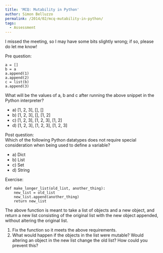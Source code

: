 ```yaml
---
title: 'MCQ: Mutability in Python'
author: Simon Belluzzo
permalink: /2014/02/mcq-mutability-in-python/
tags:
  - Assessment
---
```

I missed the meeting, so I may have some bits slightly wrong; if so, please do let me know!

Pre question:

    
    a = []
    b = a
    a.append(1)
    a.append(2)
    c = list(b)
    a.append(3)
    

What will be the values of a, b and c after running the above snippet in the Python interpreter?

*   a) [1, 2, 3], [], []
*   b) [1, 2, 3], [], [1, 2]
*   c) [1, 2, 3], [1, 2, 3], [1, 2]
*   d) [1, 2, 3], [1, 2, 3], [1, 2, 3]

Post question:  
Which of the following Python datatypes does not require special consideration when being used to define a variable?

*   a) Dict
*   b) List
*   c) Set
*   d) String

Exercise:

    
    def make_longer_list(old_list, another_thing):
        new_list = old_list
        new_list.append(another_thing)
        return new_list
    

The above function is meant to take a list of objects and a new object, and return a new list consisting of the original list with the new object appended, without altering the original list.  
1) Fix the function so it meets the above requirements.  
2) What would happen if the objects in the list were mutable? Would altering an object in the new list change the old list? How could you prevent this?
